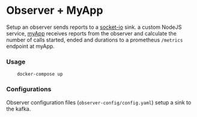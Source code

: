 
Observer + MyApp
===

Setup an observer sends reports to a [socket-io](socket.io) sink.
a custom NodeJS service, [myApp](./myApp/main.js) receives reports from the observer 
and calculate the number of calls started, ended and durations to a prometheus 
`/metrics` endpoint at myApp.

### Usage

```shell
    docker-compose up 
```


### Configurations

Observer configuration files (`observer-config/config.yaml`) setup a sink to the kafka.

